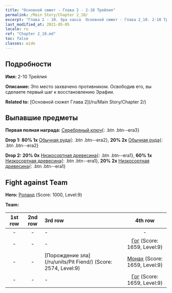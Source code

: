 ```yaml
---
title: "Основной сюжет - Глава 2 - 2-10 Трейлия"
permalink: /Main Story/Chapter 2_10/
excerpt: "Глава 2 - 10. Эра хаоса  Основной сюжет - Глава 2_10. 2-10 Трейлия"
last_modified_at: 2021-05-05
locale: ru
ref: "Chapter 2_10.md"
toc: false
classes: wide
---
```


## Подробности

 **Имя:** 2-10 Трейлия

 **Описание:** Это место захвачено противником. Освободив его, вы сделаете первый шаг к восстановлению Эрафии.

 **Related to:** [Основной сюжет Глава 2](/ru/Main Story/Chapter 2/)

## Выпавшие предметы

 **Первая полная награда:** [Серебряный ключ](/ItemsRU/con_693/){: .btn .btn--era3}

 **Drop 1:** **80% 1x** [Обычная руда](/ItemsRU/mat_6/){: .btn .btn--era2}, **20% 2x** [Обычная руда](/ItemsRU/mat_6/){: .btn .btn--era2}

 **Drop 2:** **20% 0x** [Низкосортная древесина](/ItemsRU/mat_1/){: .btn .btn--era1}, **60% 1x** [Низкосортная древесина](/ItemsRU/mat_1/){: .btn .btn--era1}, **20% 2x** [Низкосортная древесина](/ItemsRU/mat_1/){: .btn .btn--era1}


## Fight against Team
 **Hero:** [Роланд](/ru/heroes/Roland/) (Score: 1000, Level:9)

 **Team:**


  | 1st row | 2nd row | 3rd row | 4th row |
  |:----:|:----:|:----|:----:|
  | - | - | - | - |
  | - | - | - | [Гог](/ru/units/Gog/) (Score: 1659, Level:9)  |
  | - | - | [Порождение зла](/ru/units/Pit Fiend/) (Score: 2574, Level:9)  | [Монах](/ru/units/Monk/) (Score: 1659, Level:9)  |
  | - | - | - | [Гог](/ru/units/Gog/) (Score: 1659, Level:9)  |


